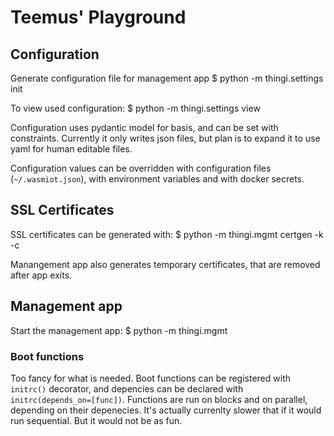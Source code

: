 # Teemus' Playground

## Configuration

Generate configuration file for management app
    $ python -m thingi.settings init

To view used configuration:
    $ python -m thingi.settings view

Configuration uses pydantic model for basis, and can be set with constraints. Currently it only writes json files, but plan is to expand it to use yaml for human editable files.

Configuration values can be overridden with configuration files (`~/.wasmiot.json`), with environment variables and with docker secrets.

## SSL Certificates

SSL certificates can be generated with:
    $ python -m thingi.mgmt certgen -k <private-key-file> -c <public-cert-file>

Manangement app also generates temporary certificates, that are removed after app exits.

## Management app

Start the management app:
    $ python -m thingi.mgmt

### Boot functions

Too fancy for what is needed. Boot functions can be registered with `initrc()`  decorator, and depencies can be declared with `initrc(depends_on=[func])`. Functions are run on blocks and on parallel, depending on their depenecies. It's actually currenlty slower that if it would run sequential. But it would not be as fun.